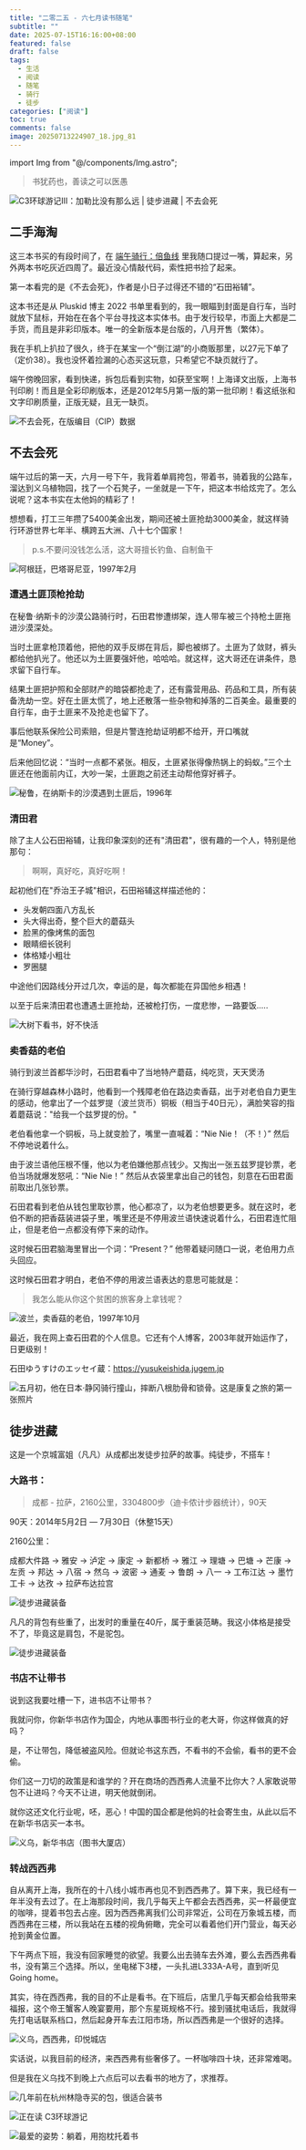 ```yaml
---
title: "二零二五 - 六七月读书随笔"
subtitle: ""
date: 2025-07-15T16:16:00+08:00
featured: false
draft: false
tags:
  - 生活
  - 阅读
  - 随笔
  - 骑行
  - 徒步
categories: ["阅读"]
toc: true
comments: false
image: 20250713224907_18.jpg_81
---
```

import Img from "@/components/Img.astro";

> 书犹药也，善读之可以医愚

<Img 
  src="20250713224907_26.jpg"
  alt="C3环球游记Ⅲ：加勒比没有那么远 | 徒步进藏 | 不去会死"
/>

## 二手海淘

这三本书买的有段时间了，在 [端午骑行：倍鱼线](/dragon-boat-cycling-beiyuxian/) 里我随口提过一嘴，算起来，另外两本书吃灰近四周了。最近没心情敲代码，索性把书捡了起来。

第一本看完的是《不去会死》，作者是小日子过得还不错的“石田裕辅”。

这本书还是从 Pluskid 博主 2022 书单里看到的，我一眼瞄到封面是自行车，当时就放下鼠标，开始在在各个平台寻找这本实体书。由于发行较早，市面上大都是二手货，而且是非彩印版本。唯一的全新版本是台版的，八月开售（繁体）。

我在手机上扒拉了很久，终于在某宝一个“倒江湖”的小商贩那里，以27元下单了（定价38）。我也没怀着捡漏的心态买这玩意，只希望它不缺页就行了。

端午傍晚回家，看到快递，拆包后看到实物，如获至宝啊！上海译文出版，上海书刊印刷！而且是全彩印刷版本，还是2012年5月第一版的第一批印刷！看这纸张和文字印刷质量，正版无疑，且无一缺页。

<Img 
  src="20250713233054_27.jpg"
  alt="不去会死，在版编目（CIP）数据"
/>

## 不去会死

端午过后的第一天，六月一号下午，我背着单肩挎包，带着书，骑着我的公路车，溜达到义乌植物园，找了一个石凳子，一坐就是一下午，把这本书给炫完了。怎么说呢？这本书实在太他妈的精彩了！

想想看，打工三年攒了5400美金出发，期间还被土匪抢劫3000美金，就这样骑行环游世界七年半、横跨五大洲、八十七个国家！

> p.s.不要问没钱怎么活，这大哥擅长钓鱼、自制鱼干

<Img 
  src="1732743676551.jpg"
  alt="阿根廷，巴塔哥尼亚，1997年2月"
  exif={false}
/>

### 遭遇土匪顶枪抢劫

在秘鲁·纳斯卡的沙漠公路骑行时，石田君惨遭绑架，连人带车被三个持枪土匪拖进沙漠深处。

当时土匪拿枪顶着他，把他的双手反绑在背后，脚也被绑了。土匪为了敛财，裤头都给他扒光了。他还以为土匪要强奸他，哈哈哈。就这样，这大哥还在讲条件，恳求留下自行车。

结果土匪把护照和全部财产的暗袋都抢走了，还有露营用品、药品和工具，所有装备洗劫一空。好在土匪太慌了，地上还散落一些杂物和掉落的二百美金。最重要的自行车，由于土匪来不及抢走也留下了。

事后他联系保险公司索赔，但是片警连抢劫证明都不给开，开口嘴就是“Money”。

后来他回忆说：“当时一点都不紧张。相反，土匪紧张得像热锅上的蚂蚁。”三个土匪还在他面前内讧，大吵一架，土匪跑之前还主动帮他穿好裤子。

<Img 
  src="fd59eb8d41eaff50ca78239cfe.jpg"
  alt="秘鲁，在纳斯卡的沙漠遇到土匪后，1996年"
  exif={false}
/>

### 清田君

除了主人公石田裕辅，让我印象深刻的还有"清田君"，很有趣的一个人，特别是他那句：

> 啊啊，真好吃，真好吃啊！

起初他们在"乔治王子城"相识，石田裕辅这样描述他的：

 - 头发朝四面八方乱长
 - 头大得出奇，整个巨大的蘑菇头
 - 脸黑的像烤焦的面包
 - 眼睛细长锐利
 - 体格矮小粗壮
 - 罗圈腿

中途他们因路线分开过几次，幸运的是，每次都能在异国他乡相遇！

以至于后来清田君也遭遇土匪抢劫，还被枪打伤，一度悲惨，一路要饭.....

<Img 
  src="20250713224908_10.jpg"
  alt="大树下看书，好不快活"
/>

### 卖香菇的老伯

骑行到波兰首都华沙时，石田君看中了当地特产蘑菇，纯吃货，天天煲汤

在骑行穿越森林小路时，他看到一个残障老伯在路边卖香菇，出于对老伯自力更生的感动，他拿出了一个兹罗提（波兰货币）铜板（相当于40日元），满脸笑容的指着蘑菇说："给我一个兹罗提的份。"

老伯看他拿一个铜板，马上就变脸了，嘴里一直喊着：“Nie Nie！（不！）”  然后不停地说着什么。

由于波兰语他压根不懂，他以为老伯嫌他那点钱少。又掏出一张五兹罗提钞票，老伯当场就爆发怒吼：“Nie Nie！” 然后从衣袋里拿出自己的钱包，刻意在石田君面前取出几张钞票。

石田君看到老伯从钱包里取钞票，他心都凉了，以为老伯想要更多。就在这时，老伯不断的把香菇装进袋子里，嘴里还是不停用波兰语快速说着什么，石田君连忙阻止，但是老伯一点都没有停下来的动作。

这时候石田君脑海里冒出一个词：“Present？” 他带着疑问随口一说，老伯用力点头回应。

这时候石田君才明白，老伯不停的用波兰语表达的意思可能就是：

> 我怎么能从你这个贫困的旅客身上拿钱呢？

<Img 
  src="a0b5267be32dff94e83aaf186d8.jpg"
  alt="波兰，卖香菇的老伯，1997年10月"
  exif={false}
/>

最近，我在网上查石田君的个人信息。它还有个人博客，2003年就开始运作了，日更级别！

石田ゆうすけのエッセイ蔵：https://yusukeishida.jugem.jp

<Img 
  src="202505212791141.jpg"
  alt="五月初，他在日本·静冈骑行撞山，摔断八根肋骨和锁骨。这是康复之旅的第一张照片"
/>

## 徒步进藏

这是一个京城富姐（凡凡）从成都出发徒步拉萨的故事。纯徒步，不搭车！

### 大路书：

> 成都 - 拉萨，2160公里，3304800步（迪卡侬计步器统计），90天

90天：2014年5月2日 — 7月30日（休整15天）

2160公里：

成都大件路 → 雅安 → 泸定 → 康定 → 新都桥 → 雅江 → 理塘 → 巴塘 → 芒康 → 左贡 → 邦达 → 八宿 → 然乌 → 波密 → 通麦 → 鲁朗 → 八一 → 工布江达 → 墨竹工卡 → 达孜 → 拉萨布达拉宫

<Img 
  src="20250715142725.webp"
  alt="徒步进藏装备"
  exif={false}
  caption={false}
/>

凡凡的背包有些重了，出发时的重量在40斤，属于重装范畴。我这小体格是接受不了，毕竟这是肩包，不是驼包。

<Img 
  src="202507151427588.webp"
  alt="徒步进藏装备"
  exif={false}
  caption={false}
/>

### 书店不让带书

说到这我要吐槽一下，进书店不让带书？

我就问你，你新华书店作为国企，内地从事图书行业的老大哥，你这样做真的好吗？

是，不让带包，降低被盗风险。但就论书这东西，不看书的不会偷，看书的更不会偷。

你们这一刀切的政策是和谁学的？开在商场的西西弗人流量不比你大？人家敢说带包不让进吗？今天不让进，明天他就倒闭。

就你这还文化行业呢，呸，恶心！中国的国企都是他妈的社会寄生虫，从此以后不在新华书店买一本书。

<Img 
  src="20250713224908_11.jpg"
  alt="义乌，新华书店（图书大厦店）"
/>

### 转战西西弗

自从离开上海，我所在的十八线小城市再也见不到西西弗了。算下来，我已经有一年半没有去过了。在上海那段时间，我几乎每天上午都会去西西弗，买一杯最便宜的咖啡，提着书包去占座。因为西西弗离我们公司非常近，公司在万象城五楼，而西西弗在三楼，所以我站在五楼的视角俯瞰，完全可以看着他们开门营业，每天必抢到黄金位置。

下午两点下班，我没有回家睡觉的欲望。我要么出去骑车去外滩，要么去西西弗看书，没有第三个选择。所以，坐电梯下3楼，一头扎进L333A-A号，直到听见 Going home。

其实，待在西西弗，我的目的不止是看书。在下班后，店里几乎每天都会给我带来福报，这个帝王蟹客人晚宴要用，那个东星斑规格不行。接到骚扰电话后，我就得先打电话联系档口，然后起身开车去江阳市场，所以西西弗是一个很好的选择。

<Img 
  src="20250713224907_23.jpg"
  alt="义乌，西西弗，印悦城店"
/>

实话说，以我目前的经济，来西西弗有些奢侈了。一杯咖啡四十块，还非常难喝。

但是我在义乌找不到晚上六点后可以去看书的地方了，求推荐。

<Img 
  src="20250713224907_21.jpg"
  alt="几年前在杭州林隐寺买的包，很适合装书"
/>

<Img 
  src="20250713224907_19.jpg"
  alt="正在读 C3环球游记"
/>

<Img 
  src="20250713224907_16.jpg"
  alt="最爱的姿势：躺着，用抱枕托着书"
/>